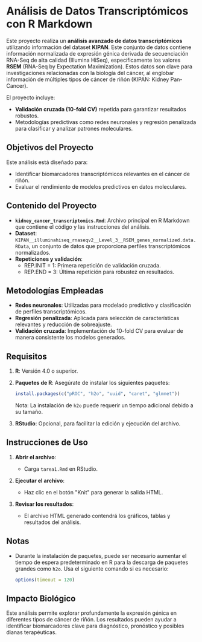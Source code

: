 # Análisis de Datos Transcriptómicos con R Markdown

Este proyecto realiza un **análisis avanzado de datos transcriptómicos** utilizando información del dataset **KIPAN**. Este conjunto de datos contiene información normalizada de expresión génica derivada de secuenciación RNA-Seq de alta calidad (Illumina HiSeq), específicamente los valores **RSEM** (RNA-Seq by Expectation Maximization). Estos datos son clave para investigaciones relacionadas con la biología del cáncer, al englobar información de múltiples tipos de cáncer de riñón (KIPAN: Kidney Pan-Cancer).

El proyecto incluye:
- **Validación cruzada (10-fold CV)** repetida para garantizar resultados robustos.
- Metodologías predictivas como redes neuronales y regresión penalizada para clasificar y analizar patrones moleculares.

## Objetivos del Proyecto

Este análisis está diseñado para:
- Identificar biomarcadores transcriptómicos relevantes en el cáncer de riñón.
- Evaluar el rendimiento de modelos predictivos en datos moleculares.

## Contenido del Proyecto

- **`kidney_cancer_transcriptomics.Rmd`**: Archivo principal en R Markdown que contiene el código y las instrucciones del análisis.
- **Dataset**: `KIPAN__illuminahiseq_rnaseqv2__Level_3__RSEM_genes_normalized.data.RData`, un conjunto de datos que proporciona perfiles transcriptómicos normalizados.
- **Repeticiones y validación**:
  - REP.INIT = 1: Primera repetición de validación cruzada.
  - REP.END = 3: Última repetición para robustez en resultados.

## Metodologías Empleadas

- **Redes neuronales**: Utilizadas para modelado predictivo y clasificación de perfiles transcriptómicos.
- **Regresión penalizada**: Aplicada para selección de características relevantes y reducción de sobreajuste.
- **Validación cruzada**: Implementación de 10-fold CV para evaluar de manera consistente los modelos generados.

## Requisitos

1. **R**: Versión 4.0 o superior.
2. **Paquetes de R**: Asegúrate de instalar los siguientes paquetes:

   ```R
   install.packages(c("pROC", "h2o", "uuid", "caret", "glmnet"))
   ```

   Nota: La instalación de `h2o` puede requerir un tiempo adicional debido a su tamaño.

3. **RStudio**: Opcional, para facilitar la edición y ejecución del archivo.

## Instrucciones de Uso

1. **Abrir el archivo**:
   - Carga `tarea1.Rmd` en RStudio.

2. **Ejecutar el archivo**:
   - Haz clic en el botón "Knit" para generar la salida HTML.

3. **Revisar los resultados**:
   - El archivo HTML generado contendrá los gráficos, tablas y resultados del análisis.

## Notas

- Durante la instalación de paquetes, puede ser necesario aumentar el tiempo de espera predeterminado en R para la descarga de paquetes grandes como `h2o`. Usa el siguiente comando si es necesario:

  ```R
  options(timeout = 120)
  ```

## Impacto Biológico

Este análisis permite explorar profundamente la expresión génica en diferentes tipos de cáncer de riñón. Los resultados pueden ayudar a identificar biomarcadores clave para diagnóstico, pronóstico y posibles dianas terapéuticas.


